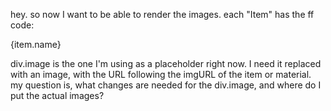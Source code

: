 hey. so now I want to be able to render the images. each "Item" has the ff code:

<td
  className="Item"
>
  <div
    className="image"
  >
  </div>
  <div
    className="name"
  >
    {item.name}
  </div>
</td>

div.image is the one I'm using as a placeholder right now. I need it replaced with an image, with the URL following the imgURL of the item or material. my question is, what changes are needed for the div.image, and where do I put the actual images?